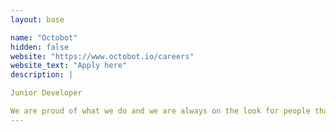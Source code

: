 ```yaml
---
layout: base

name: "Octobot"
hidden: false
website: "https://www.octobot.io/careers"
website_text: "Apply here"
description: |

Junior Developer

We are proud of what we do and we are always on the look for people that feel the same and are seeking to apply their empathy, care, knowledge and expertise to create new products for a world-wide audience.
---
```

